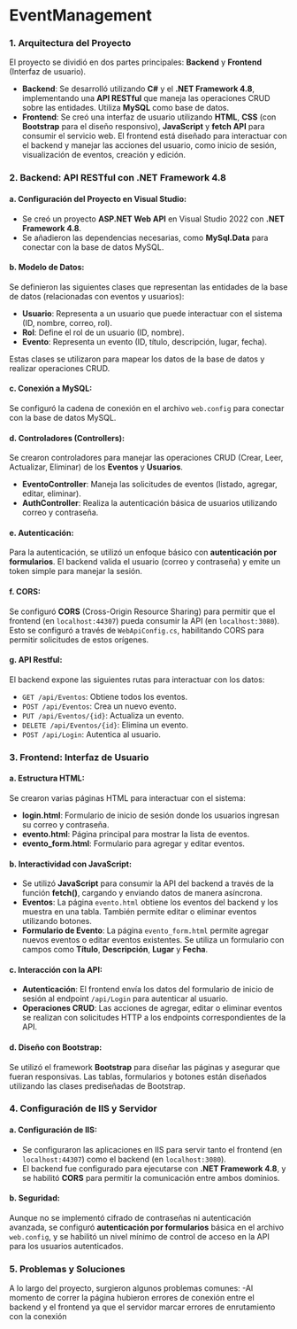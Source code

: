 # EventManagement

### 1. **Arquitectura del Proyecto**

El proyecto se dividió en dos partes principales: **Backend** y **Frontend** (Interfaz de usuario). 

- **Backend**: Se desarrolló utilizando **C#** y el **.NET Framework 4.8**, implementando una **API RESTful** que maneja las operaciones CRUD sobre las entidades. Utiliza **MySQL** como base de datos.
- **Frontend**: Se creó una interfaz de usuario utilizando **HTML**, **CSS** (con **Bootstrap** para el diseño responsivo), **JavaScript** y **fetch API** para consumir el servicio web. El frontend está diseñado para interactuar con el backend y manejar las acciones del usuario, como inicio de sesión, visualización de eventos, creación y edición.

### 2. **Backend: API RESTful con .NET Framework 4.8**

#### a. **Configuración del Proyecto en Visual Studio**:
- Se creó un proyecto **ASP.NET Web API** en Visual Studio 2022 con **.NET Framework 4.8**.
- Se añadieron las dependencias necesarias, como **MySql.Data** para conectar con la base de datos MySQL.
  
#### b. **Modelo de Datos**:
Se definieron las siguientes clases que representan las entidades de la base de datos (relacionadas con eventos y usuarios):
  - **Usuario**: Representa a un usuario que puede interactuar con el sistema (ID, nombre, correo, rol).
  - **Rol**: Define el rol de un usuario (ID, nombre).
  - **Evento**: Representa un evento (ID, título, descripción, lugar, fecha).

Estas clases se utilizaron para mapear los datos de la base de datos y realizar operaciones CRUD.

#### c. **Conexión a MySQL**:
Se configuró la cadena de conexión en el archivo `web.config` para conectar con la base de datos MySQL.
  
#### d. **Controladores (Controllers)**:
Se crearon controladores para manejar las operaciones CRUD (Crear, Leer, Actualizar, Eliminar) de los **Eventos** y **Usuarios**.
  - **EventoController**: Maneja las solicitudes de eventos (listado, agregar, editar, eliminar).
  - **AuthController**: Realiza la autenticación básica de usuarios utilizando correo y contraseña.

#### e. **Autenticación**:
Para la autenticación, se utilizó un enfoque básico con **autenticación por formularios**. El backend valida el usuario (correo y contraseña) y emite un token simple para manejar la sesión.

#### f. **CORS**:
Se configuró **CORS** (Cross-Origin Resource Sharing) para permitir que el frontend (en `localhost:44307`) pueda consumir la API (en `localhost:3080`). Esto se configuró a través de `WebApiConfig.cs`, habilitando CORS para permitir solicitudes de estos orígenes.

#### g. **API Restful**:
El backend expone las siguientes rutas para interactuar con los datos:
- `GET /api/Eventos`: Obtiene todos los eventos.
- `POST /api/Eventos`: Crea un nuevo evento.
- `PUT /api/Eventos/{id}`: Actualiza un evento.
- `DELETE /api/Eventos/{id}`: Elimina un evento.
- `POST /api/Login`: Autentica al usuario.

### 3. **Frontend: Interfaz de Usuario**

#### a. **Estructura HTML**:
Se crearon varias páginas HTML para interactuar con el sistema:
  - **login.html**: Formulario de inicio de sesión donde los usuarios ingresan su correo y contraseña.
  - **evento.html**: Página principal para mostrar la lista de eventos.
  - **evento_form.html**: Formulario para agregar y editar eventos.

#### b. **Interactividad con JavaScript**:
- Se utilizó **JavaScript** para consumir la API del backend a través de la función **fetch()**, cargando y enviando datos de manera asíncrona.
- **Eventos**: La página `evento.html` obtiene los eventos del backend y los muestra en una tabla. También permite editar o eliminar eventos utilizando botones.
- **Formulario de Evento**: La página `evento_form.html` permite agregar nuevos eventos o editar eventos existentes. Se utiliza un formulario con campos como **Título**, **Descripción**, **Lugar** y **Fecha**.

#### c. **Interacción con la API**:
- **Autenticación**: El frontend envía los datos del formulario de inicio de sesión al endpoint `/api/Login` para autenticar al usuario.
- **Operaciones CRUD**: Las acciones de agregar, editar o eliminar eventos se realizan con solicitudes HTTP a los endpoints correspondientes de la API.

#### d. **Diseño con Bootstrap**:
Se utilizó el framework **Bootstrap** para diseñar las páginas y asegurar que fueran responsivas. Las tablas, formularios y botones están diseñados utilizando las clases prediseñadas de Bootstrap.

### 4. **Configuración de IIS y Servidor**

#### a. **Configuración de IIS**:
- Se configuraron las aplicaciones en IIS para servir tanto el frontend (en `localhost:44307`) como el backend (en `localhost:3080`).
- El backend fue configurado para ejecutarse con **.NET Framework 4.8**, y se habilitó **CORS** para permitir la comunicación entre ambos dominios.

#### b. **Seguridad**:
Aunque no se implementó cifrado de contraseñas ni autenticación avanzada, se configuró **autenticación por formularios** básica en el archivo `web.config`, y se habilitó un nivel mínimo de control de acceso en la API para los usuarios autenticados.

### 5. **Problemas y Soluciones**

A lo largo del proyecto, surgieron algunos problemas comunes:
-Al momento de correr la página hubieron errores de conexión entre el backend y el frontend ya que el servidor marcar errores de enrutamiento con la conexión
